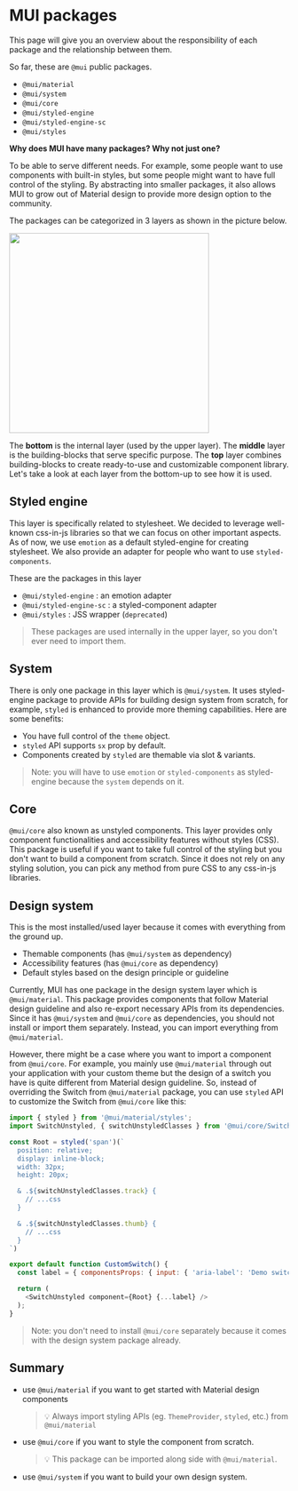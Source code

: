 # MUI packages

<p class="description">This page will give you an overview about the responsibility of each package and the relationship between them.</p>

So far, these are `@mui` public packages.

- `@mui/material`
- `@mui/system`
- `@mui/core`
- `@mui/styled-engine`
- `@mui/styled-engine-sc`
- `@mui/styles`

**Why does MUI have many packages? Why not just one?**

To be able to serve different needs. For example, some people want to use components with built-in styles, but some people might want to have full control of the styling. By abstracting into smaller packages, it also allows MUI to grow out of Material design to provide more design option to the community.

The packages can be categorized in 3 layers as shown in the picture below.

<img src="/static/images/packages/mui-packages.jpeg" style="width: 360px; max-width: 100%;" />

The **bottom** is the internal layer (used by the upper layer). The **middle** layer is the building-blocks that serve specific purpose. The **top** layer combines building-blocks to create ready-to-use and customizable component library. Let's take a look at each layer from the bottom-up to see how it is used.

## Styled engine

This layer is specifically related to stylesheet. We decided to leverage well-known css-in-js libraries so that we can focus on other important aspects. As of now, we use `emotion` as a default styled-engine for creating stylesheet. We also provide an adapter for people who want to use `styled-components`.

These are the packages in this layer

- `@mui/styled-engine` : an emotion adapter
- `@mui/styled-engine-sc` : a styled-component adapter
- `@mui/styles` : JSS wrapper (`deprecated`)

> These packages are used internally in the upper layer, so you don't ever need to import them.

## System

There is only one package in this layer which is `@mui/system`. It uses styled-engine package to provide APIs for building design system from scratch, for example, `styled` is enhanced to provide more theming capabilities. Here are some benefits:

- You have full control of the `theme` object.
- `styled` API supports `sx` prop by default.
- Components created by `styled` are themable via slot & variants.

> Note: you will have to use `emotion` or `styled-components` as styled-engine because the `system` depends on it.

## Core

`@mui/core` also known as unstyled components. This layer provides only component functionalities and accessibility features without styles (CSS). This package is useful if you want to take full control of the styling but you don't want to build a component from scratch. Since it does not rely on any styling solution, you can pick any method from pure CSS to any css-in-js libraries.

## Design system

This is the most installed/used layer because it comes with everything from the ground up.

- Themable components (has `@mui/system` as dependency)
- Accessibility features (has `@mui/core` as dependency)
- Default styles based on the design principle or guideline

Currently, MUI has one package in the design system layer which is `@mui/material`. This package provides components that follow Material design guideline and also re-export necessary APIs from its dependencies. Since it has `@mui/system` and `@mui/core` as dependencies, you should not install or import them separately. Instead, you can import everything from `@mui/material`.

However, there might be a case where you want to import a component from `@mui/core`. For example, you mainly use `@mui/material` through out your application with your custom theme but the design of a switch you have is quite different from Material design guideline. So, instead of overriding the Switch from `@mui/material` package, you can use `styled` API to customize the Switch from `@mui/core` like this:

```js
import { styled } from '@mui/material/styles';
import SwitchUnstyled, { switchUnstyledClasses } from '@mui/core/SwitchUnstyled';

const Root = styled('span')(`
  position: relative;
  display: inline-block;
  width: 32px;
  height: 20px;

  & .${switchUnstyledClasses.track} {
    // ...css
  }

  & .${switchUnstyledClasses.thumb} {
    // ...css
  }
`)

export default function CustomSwitch() {
  const label = { componentsProps: { input: { 'aria-label': 'Demo switch' } } };

  return (
    <SwitchUnstyled component={Root} {...label} />
  );
}
```

> Note: you don't need to install `@mui/core` separately because it comes with the design system package already.

## Summary

- use `@mui/material` if you want to get started with Material design components 
  > 💡 Always import styling APIs (eg. `ThemeProvider`, `styled`, etc.) from `@mui/material`
- use `@mui/core` if you want to style the component from scratch.
  > 💡 This package can be imported along side with `@mui/material`.
- use `@mui/system` if you want to build your own design system.